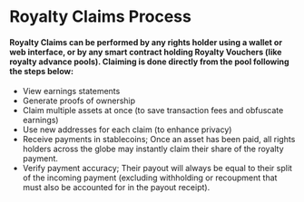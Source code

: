 # Royalty Claims Process

#### Royalty Claims can be performed by any rights holder using a wallet or web interface, or by any smart contract holding Royalty Vouchers (like royalty advance pools). Claiming is done directly from the pool following the steps below:

* View earnings statements
* Generate proofs of ownership
* Claim multiple assets at once (to save transaction fees and obfuscate earnings)
* Use new addresses for each claim (to enhance privacy)
* Receive payments in stablecoins; Once an asset has been paid, all rights holders across the globe may instantly claim their share of the royalty payment.
* Verify payment accuracy; Their payout will always be equal to their split of the incoming payment (excluding withholding or recoupment that must also be accounted for in the payout receipt).&#x20;

